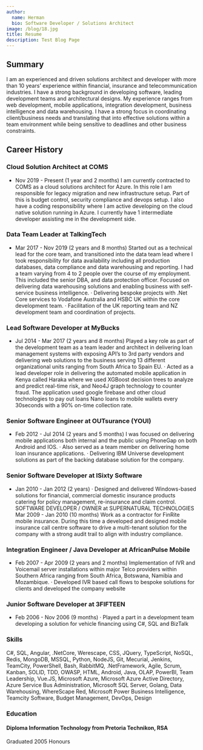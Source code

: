 ```yaml
---
author:
  name: Herman
  bio: Software Developer / Solutions Architect
image: /blog/18.jpg
title: Resume
description: Test Blog Page
---
```

## Summary
I am an experienced and driven solutions architect and developer with more than 10 years’ experience within financial, insurance and telecommunication industries. I have a strong background in developing software, leading development teams and architectural designs. My experience ranges from web development, mobile applications, integration development, business intelligence and data warehousing.
	I have a strong focus in coordinating client/business needs and translating that into effective solutions within a team environment while being sensitive to deadlines and other business constraints.

## Career History 
### Cloud Solution Architect at COMS
* Nov 2019 - Present (1 year and 2 months)
I am currently contracted to COMS as a cloud solutions architect for Azure.
In this role I am responsible for legacy migration and new infrastructure setup.
Part of this is budget control, security compliance and devops setup.
I also have a coding responsibility where I am active developing on the cloud native solution running in Azure. I currently have 1 intermediate developer assisting me in the development side.
### Data Team Leader at TalkingTech
* Mar 2017 - Nov 2019 (2 years and 8 months)
Started out as a technical lead for the core team, and transitioned into the data team lead where I took responsibility for data availability including all production databases, data compliance and data warehousing and reporting.
I had a team varying from 4 to 2 people over the course of my employment.
This included the senior DBA, and data protection officer.
Focused on delivering data warehousing solutions and enabling business with self-service business intelligence.
· Delivering bespoke projects with .Net Core services to Vodafone Australia and HSBC UK within the core
development team.
· Facilitation of the UK reporting team and NZ development team and coordination of projects.
### Lead Software Developer at MyBucks
* Jul 2014 - Mar 2017 (2 years and 8 months)
Played a key role as part of the development team as a team leader and architect in delivering loan management
systems with exposing API’s to 3rd party vendors and delivering web solutions to the business serving 13 different
organizational units ranging from South Africa to Spain EU.
· Acted as a lead developer role in delivering the automated mobile application in Kenya called Haraka where we used
XGBoost decision trees to analyze and predict real-time risk, and Neo4J graph technology to counter fraud. The
application used google firebase and other cloud technologies to pay out loans Nano loans to mobile wallets every
30seconds with a 90% on-time collection rate.
###  Senior Software Engineer at OUTsurance (YOUI)
* Feb 2012 - Jul 2014 (2 years and 5 months)
I was focused on delivering mobile applications both internal and the public using PhoneGap on both Android and IOS.
· Also served as a team member on delivering home loan insurance applications.
· Delivering IBM Universe development solutions as part of the backing database solution for the company.
###  Senior Software Developer at ISixty Software
* Jan 2010 - Jan 2012 (2 years)
· Designed and delivered Windows-based solutions for financial, commercial domestic insurance products catering
for policy management, re-insurance and claim control.
SOFTWARE DEVELOPER / OWNER at SUPERNATURAL TECHNOLOGIES
Mar 2009 - Jan 2010 (10 months)
Work as a contractor for FinRite mobile insurance. During this time a developed and designed mobile insurance
call centre software to drive a multi-tenant solution for the company with a strong audit trail to align with
industry compliance.
###  Integration Engineer / Java Developer at AfricanPulse Mobile
* Feb 2007 - Apr 2009 (2 years and 2 months)
Implementation of IVR and Voicemail server installations within major Telco providers within Southern Africa
ranging from South Africa, Botswana, Namibia and Mozambique.
· Developed IVR based call flows to bespoke solutions for clients and developed the company website
###  Junior Software Developer at 3FIFTEEN
* Feb 2006 - Nov 2006 (9 months)
· Played a part in a development team developing a solution for vehicle financing using C#, SQL and BizTalk
### Skills 

C#, SQL, Angular, .NetCore, Werescape, CSS, JQuery, TypeScript, NoSQL, Redis, MongoDB, MSSQL, Python, NodeJS, Git, Mecurial, Jenkins, TeamCity, PowerShell, Bash, RabbitMQ, .NetFramework, Agile, Scrum, Kanban, SOLID, TDD, OWASP, HTML, Android, Java, OLAP, PowerBI, Team Leadership, Vue.JS, Microsoft Azure, Microsoft Azure Active Directory, Azure Service Bus Administration, Microsoft SQL Server, Golang, Data Warehousing, WhereScape Red, Microsoft Power Business Intelligence, Teamcity Software, Budget Management, DevOps, Design
### Education 
#### Diploma Information Technology from Pretoria Technikon, RSA
Graduated 2005
Honours
